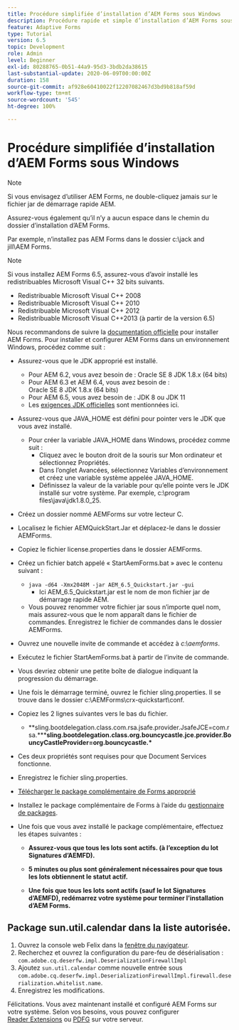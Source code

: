 ```yaml
---
title: Procédure simplifiée d’installation d’AEM Forms sous Windows
description: Procédure rapide et simple d’installation d’AEM Forms sous Windows
feature: Adaptive Forms
type: Tutorial
version: 6.5
topic: Development
role: Admin
level: Beginner
exl-id: 80288765-0b51-44a9-95d3-3bdb2da38615
last-substantial-update: 2020-06-09T00:00:00Z
duration: 158
source-git-commit: af928e60410022f12207082467d3bd9b818af59d
workflow-type: tm+mt
source-wordcount: '545'
ht-degree: 100%

---
```


# Procédure simplifiée d’installation d’AEM Forms sous Windows

>[!NOTE]
>
>Si vous envisagez d’utiliser AEM Forms, ne double-cliquez jamais sur le fichier jar de démarrage rapide AEM.
>
>Assurez-vous également qu’il n’y a aucun espace dans le chemin du dossier d’installation d’AEM Forms.
>
>Par exemple, n’installez pas AEM Forms dans le dossier c:\jack and jill\AEM Forms.

>[!NOTE]
>
>Si vous installez AEM Forms 6.5, assurez-vous d’avoir installé les redistribuables Microsoft Visual C++ 32 bits suivants.
>
>* Redistribuable Microsoft Visual C++ 2008
>* Redistribuable Microsoft Visual C++ 2010
>* Redistribuable Microsoft Visual C++ 2012
>* Redistribuable Microsoft Visual C++2013 (à partir de la version 6.5)

Nous recommandons de suivre la [documentation officielle](https://helpx.adobe.com/fr/experience-manager/6-3/forms/using/installing-configuring-aem-forms-osgi.html) pour installer AEM Forms. Pour installer et configurer AEM Forms dans un environnement Windows, procédez comme suit :

* Assurez-vous que le JDK approprié est installé.
   * Pour AEM 6.2, vous avez besoin de : Oracle SE 8 JDK 1.8.x (64 bits)
   * Pour AEM 6.3 et AEM 6.4, vous avez besoin de : Oracle SE 8 JDK 1.8.x (64 bits)
   * Pour AEM 6.5, vous avez besoin de : JDK 8 ou JDK 11
   * Les [exigences JDK officielles](https://experienceleague.adobe.com/docs/experience-manager-65/deploying/introduction/technical-requirements.html?lang=fr) sont mentionnées ici.
* Assurez-vous que JAVA_HOME est défini pour pointer vers le JDK que vous avez installé.
   * Pour créer la variable JAVA_HOME dans Windows, procédez comme suit :
      * Cliquez avec le bouton droit de la souris sur Mon ordinateur et sélectionnez Propriétés.
      * Dans l’onglet Avancées, sélectionnez Variables d’environnement et créez une variable système appelée JAVA_HOME.
      * Définissez la valeur de la variable pour qu’elle pointe vers le JDK installé sur votre système. Par exemple, c:\program files\java\jdk1.8.0_25.

* Créez un dossier nommé AEMForms sur votre lecteur C.
* Localisez le fichier AEMQuickStart.Jar et déplacez-le dans le dossier AEMForms.
* Copiez le fichier license.properties dans le dossier AEMForms.
* Créez un fichier batch appelé « StartAemForms.bat » avec le contenu suivant :
   * `java -d64 -Xmx2048M -jar AEM_6.5_Quickstart.jar -gui`
      * Ici AEM_6.5_Quickstart.jar est le nom de mon fichier jar de démarrage rapide AEM.
   * Vous pouvez renommer votre fichier jar sous n’importe quel nom, mais assurez-vous que le nom apparaît dans le fichier de commandes. Enregistrez le fichier de commandes dans le dossier AEMForms.

* Ouvrez une nouvelle invite de commande et accédez à _c:\aemforms_.

* Exécutez le fichier StartAemForms.bat à partir de l’invite de commande.

* Vous devriez obtenir une petite boîte de dialogue indiquant la progression du démarrage.

* Une fois le démarrage terminé, ouvrez le fichier sling.properties. Il se trouve dans le dossier c:\AEMForms\crx-quickstart\conf.

* Copiez les 2 lignes suivantes vers le bas du fichier.
   * **sling.bootdelegation.class.com.rsa.jsafe.provider.JsafeJCE=com.rsa.&#42;****sling.bootdelegation.class.org.bouncycastle.jce.provider.BouncyCastleProvider=org.bouncycastle.&#42;**
* Ces deux propriétés sont requises pour que Document Services fonctionne.
* Enregistrez le fichier sling.properties.
* [Télécharger le package complémentaire de Forms approprié](https://experienceleague.adobe.com/docs/experience-manager-release-information/aem-release-updates/forms-updates/aem-forms-releases.html?lang=fr)
* Installez le package complémentaire de Forms à l’aide du [gestionnaire de packages](http://localhost:4502/crx/packmgr/index.jsp).
* Une fois que vous avez installé le package complémentaire, effectuez les étapes suivantes :

   * **Assurez-vous que tous les lots sont actifs. (à l’exception du lot Signatures d’AEMFD).**
   * **5 minutes ou plus sont généralement nécessaires pour que tous les lots obtiennent le statut actif.**

   * **Une fois que tous les lots sont actifs (sauf le lot Signatures d’AEMFD), redémarrez votre système pour terminer l’installation d’AEM Forms.**

## Package sun.util.calendar dans la liste autorisée.

1. Ouvrez la console web Felix dans la [fenêtre du navigateur](http://localhost:4502/system/console/configMgr).
1. Recherchez et ouvrez la configuration du pare-feu de désérialisation : `com.adobe.cq.deserfw.impl.DeserializationFirewallImpl`
1. Ajoutez `sun.util.calendar` comme nouvelle entrée sous `com.adobe.cq.deserfw.impl.DeserializationFirewallImpl.firewall.deserialization.whitelist.name`.
1. Enregistrez les modifications.

Félicitations. Vous avez maintenant installé et configuré AEM Forms sur votre système.
Selon vos besoins, vous pouvez configurer [Reader Extensions](https://experienceleague.adobe.com/docs/experience-manager-learn/forms/document-services/configuring-reader-extension-osgi.html?lang=fr) ou [PDFG](https://experienceleague.adobe.com/docs/experience-manager-65/forms/install-aem-forms/osgi-installation/install-configure-document-services.html?lang=fr) sur votre serveur.
